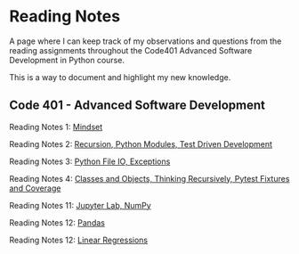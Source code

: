 # Reading Notes #

A page where I can keep track of my observations and questions from the reading assignments throughout the Code401 Advanced Software Development in Python course.

This is a way to document and highlight my new knowledge.

## Code 401 - Advanced Software Development ##

Reading Notes 1: [Mindset](./reading-notes-1.md)

Reading Notes 2:  [Recursion, Python Modules, Test Driven Development](./reading-notes-2.md)

Reading Notes 3: [Python File IO, Exceptions](./reading-notes-3.md)

Reading Notes 4: [Classes and Objects, Thinking Recursively, Pytest Fixtures and Coverage](./reading-notes-4.md)

Reading Notes 11: [Jupyter Lab, NumPy](./reading-notes-11.md)

Reading Notes 12: [Pandas](./reading-notes-12.md)

Reading Notes 12: [Linear Regressions](./reading-notes-13.md)